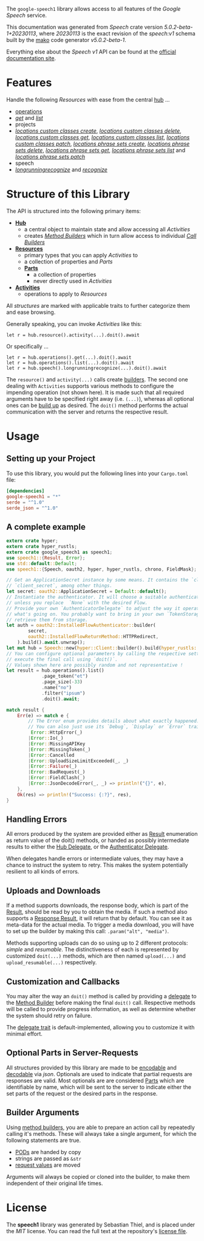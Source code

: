 <!---
DO NOT EDIT !
This file was generated automatically from 'src/generator/templates/api/README.md.mako'
DO NOT EDIT !
-->
The `google-speech1` library allows access to all features of the *Google Speech* service.

This documentation was generated from *Speech* crate version *5.0.2-beta-1+20230113*, where *20230113* is the exact revision of the *speech:v1* schema built by the [mako](http://www.makotemplates.org/) code generator *v5.0.2-beta-1*.

Everything else about the *Speech* *v1* API can be found at the
[official documentation site](https://cloud.google.com/speech-to-text/docs/quickstart-protocol).
# Features

Handle the following *Resources* with ease from the central [hub](https://docs.rs/google-speech1/5.0.2-beta-1+20230113/google_speech1/Speech) ... 

* [operations](https://docs.rs/google-speech1/5.0.2-beta-1+20230113/google_speech1/api::Operation)
 * [*get*](https://docs.rs/google-speech1/5.0.2-beta-1+20230113/google_speech1/api::OperationGetCall) and [*list*](https://docs.rs/google-speech1/5.0.2-beta-1+20230113/google_speech1/api::OperationListCall)
* projects
 * [*locations custom classes create*](https://docs.rs/google-speech1/5.0.2-beta-1+20230113/google_speech1/api::ProjectLocationCustomClassCreateCall), [*locations custom classes delete*](https://docs.rs/google-speech1/5.0.2-beta-1+20230113/google_speech1/api::ProjectLocationCustomClassDeleteCall), [*locations custom classes get*](https://docs.rs/google-speech1/5.0.2-beta-1+20230113/google_speech1/api::ProjectLocationCustomClassGetCall), [*locations custom classes list*](https://docs.rs/google-speech1/5.0.2-beta-1+20230113/google_speech1/api::ProjectLocationCustomClassListCall), [*locations custom classes patch*](https://docs.rs/google-speech1/5.0.2-beta-1+20230113/google_speech1/api::ProjectLocationCustomClassPatchCall), [*locations phrase sets create*](https://docs.rs/google-speech1/5.0.2-beta-1+20230113/google_speech1/api::ProjectLocationPhraseSetCreateCall), [*locations phrase sets delete*](https://docs.rs/google-speech1/5.0.2-beta-1+20230113/google_speech1/api::ProjectLocationPhraseSetDeleteCall), [*locations phrase sets get*](https://docs.rs/google-speech1/5.0.2-beta-1+20230113/google_speech1/api::ProjectLocationPhraseSetGetCall), [*locations phrase sets list*](https://docs.rs/google-speech1/5.0.2-beta-1+20230113/google_speech1/api::ProjectLocationPhraseSetListCall) and [*locations phrase sets patch*](https://docs.rs/google-speech1/5.0.2-beta-1+20230113/google_speech1/api::ProjectLocationPhraseSetPatchCall)
* speech
 * [*longrunningrecognize*](https://docs.rs/google-speech1/5.0.2-beta-1+20230113/google_speech1/api::SpeechLongrunningrecognizeCall) and [*recognize*](https://docs.rs/google-speech1/5.0.2-beta-1+20230113/google_speech1/api::SpeechRecognizeCall)




# Structure of this Library

The API is structured into the following primary items:

* **[Hub](https://docs.rs/google-speech1/5.0.2-beta-1+20230113/google_speech1/Speech)**
    * a central object to maintain state and allow accessing all *Activities*
    * creates [*Method Builders*](https://docs.rs/google-speech1/5.0.2-beta-1+20230113/google_speech1/client::MethodsBuilder) which in turn
      allow access to individual [*Call Builders*](https://docs.rs/google-speech1/5.0.2-beta-1+20230113/google_speech1/client::CallBuilder)
* **[Resources](https://docs.rs/google-speech1/5.0.2-beta-1+20230113/google_speech1/client::Resource)**
    * primary types that you can apply *Activities* to
    * a collection of properties and *Parts*
    * **[Parts](https://docs.rs/google-speech1/5.0.2-beta-1+20230113/google_speech1/client::Part)**
        * a collection of properties
        * never directly used in *Activities*
* **[Activities](https://docs.rs/google-speech1/5.0.2-beta-1+20230113/google_speech1/client::CallBuilder)**
    * operations to apply to *Resources*

All *structures* are marked with applicable traits to further categorize them and ease browsing.

Generally speaking, you can invoke *Activities* like this:

```Rust,ignore
let r = hub.resource().activity(...).doit().await
```

Or specifically ...

```ignore
let r = hub.operations().get(...).doit().await
let r = hub.operations().list(...).doit().await
let r = hub.speech().longrunningrecognize(...).doit().await
```

The `resource()` and `activity(...)` calls create [builders][builder-pattern]. The second one dealing with `Activities` 
supports various methods to configure the impending operation (not shown here). It is made such that all required arguments have to be 
specified right away (i.e. `(...)`), whereas all optional ones can be [build up][builder-pattern] as desired.
The `doit()` method performs the actual communication with the server and returns the respective result.

# Usage

## Setting up your Project

To use this library, you would put the following lines into your `Cargo.toml` file:

```toml
[dependencies]
google-speech1 = "*"
serde = "^1.0"
serde_json = "^1.0"
```

## A complete example

```Rust
extern crate hyper;
extern crate hyper_rustls;
extern crate google_speech1 as speech1;
use speech1::{Result, Error};
use std::default::Default;
use speech1::{Speech, oauth2, hyper, hyper_rustls, chrono, FieldMask};

// Get an ApplicationSecret instance by some means. It contains the `client_id` and 
// `client_secret`, among other things.
let secret: oauth2::ApplicationSecret = Default::default();
// Instantiate the authenticator. It will choose a suitable authentication flow for you, 
// unless you replace  `None` with the desired Flow.
// Provide your own `AuthenticatorDelegate` to adjust the way it operates and get feedback about 
// what's going on. You probably want to bring in your own `TokenStorage` to persist tokens and
// retrieve them from storage.
let auth = oauth2::InstalledFlowAuthenticator::builder(
        secret,
        oauth2::InstalledFlowReturnMethod::HTTPRedirect,
    ).build().await.unwrap();
let mut hub = Speech::new(hyper::Client::builder().build(hyper_rustls::HttpsConnectorBuilder::new().with_native_roots().https_or_http().enable_http1().enable_http2().build()), auth);
// You can configure optional parameters by calling the respective setters at will, and
// execute the final call using `doit()`.
// Values shown here are possibly random and not representative !
let result = hub.operations().list()
             .page_token("et")
             .page_size(-33)
             .name("no")
             .filter("ipsum")
             .doit().await;

match result {
    Err(e) => match e {
        // The Error enum provides details about what exactly happened.
        // You can also just use its `Debug`, `Display` or `Error` traits
         Error::HttpError(_)
        |Error::Io(_)
        |Error::MissingAPIKey
        |Error::MissingToken(_)
        |Error::Cancelled
        |Error::UploadSizeLimitExceeded(_, _)
        |Error::Failure(_)
        |Error::BadRequest(_)
        |Error::FieldClash(_)
        |Error::JsonDecodeError(_, _) => println!("{}", e),
    },
    Ok(res) => println!("Success: {:?}", res),
}

```
## Handling Errors

All errors produced by the system are provided either as [Result](https://docs.rs/google-speech1/5.0.2-beta-1+20230113/google_speech1/client::Result) enumeration as return value of
the doit() methods, or handed as possibly intermediate results to either the 
[Hub Delegate](https://docs.rs/google-speech1/5.0.2-beta-1+20230113/google_speech1/client::Delegate), or the [Authenticator Delegate](https://docs.rs/yup-oauth2/*/yup_oauth2/trait.AuthenticatorDelegate.html).

When delegates handle errors or intermediate values, they may have a chance to instruct the system to retry. This 
makes the system potentially resilient to all kinds of errors.

## Uploads and Downloads
If a method supports downloads, the response body, which is part of the [Result](https://docs.rs/google-speech1/5.0.2-beta-1+20230113/google_speech1/client::Result), should be
read by you to obtain the media.
If such a method also supports a [Response Result](https://docs.rs/google-speech1/5.0.2-beta-1+20230113/google_speech1/client::ResponseResult), it will return that by default.
You can see it as meta-data for the actual media. To trigger a media download, you will have to set up the builder by making
this call: `.param("alt", "media")`.

Methods supporting uploads can do so using up to 2 different protocols: 
*simple* and *resumable*. The distinctiveness of each is represented by customized 
`doit(...)` methods, which are then named `upload(...)` and `upload_resumable(...)` respectively.

## Customization and Callbacks

You may alter the way an `doit()` method is called by providing a [delegate](https://docs.rs/google-speech1/5.0.2-beta-1+20230113/google_speech1/client::Delegate) to the 
[Method Builder](https://docs.rs/google-speech1/5.0.2-beta-1+20230113/google_speech1/client::CallBuilder) before making the final `doit()` call. 
Respective methods will be called to provide progress information, as well as determine whether the system should 
retry on failure.

The [delegate trait](https://docs.rs/google-speech1/5.0.2-beta-1+20230113/google_speech1/client::Delegate) is default-implemented, allowing you to customize it with minimal effort.

## Optional Parts in Server-Requests

All structures provided by this library are made to be [encodable](https://docs.rs/google-speech1/5.0.2-beta-1+20230113/google_speech1/client::RequestValue) and 
[decodable](https://docs.rs/google-speech1/5.0.2-beta-1+20230113/google_speech1/client::ResponseResult) via *json*. Optionals are used to indicate that partial requests are responses 
are valid.
Most optionals are are considered [Parts](https://docs.rs/google-speech1/5.0.2-beta-1+20230113/google_speech1/client::Part) which are identifiable by name, which will be sent to 
the server to indicate either the set parts of the request or the desired parts in the response.

## Builder Arguments

Using [method builders](https://docs.rs/google-speech1/5.0.2-beta-1+20230113/google_speech1/client::CallBuilder), you are able to prepare an action call by repeatedly calling it's methods.
These will always take a single argument, for which the following statements are true.

* [PODs][wiki-pod] are handed by copy
* strings are passed as `&str`
* [request values](https://docs.rs/google-speech1/5.0.2-beta-1+20230113/google_speech1/client::RequestValue) are moved

Arguments will always be copied or cloned into the builder, to make them independent of their original life times.

[wiki-pod]: http://en.wikipedia.org/wiki/Plain_old_data_structure
[builder-pattern]: http://en.wikipedia.org/wiki/Builder_pattern
[google-go-api]: https://github.com/google/google-api-go-client

# License
The **speech1** library was generated by Sebastian Thiel, and is placed 
under the *MIT* license.
You can read the full text at the repository's [license file][repo-license].

[repo-license]: https://github.com/Byron/google-apis-rsblob/main/LICENSE.md

